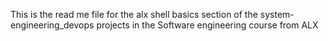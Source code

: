 This is the read me file for the alx shell basics section of the system-engineering_devops projects in the Software engineering course from ALX
